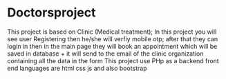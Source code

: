# Doctorsproject
This project is based on Clinic (Medical treatment);
In this project you will see user Registering then he/she will verfiy mobile otp;
after that they can login in
then in the main page they will book an appointment which will be saved in database + it will send to the email of the clinic organization containing all the data in the form
This project use PHp as a backend 
front end languages are html css js and also bootstrap
